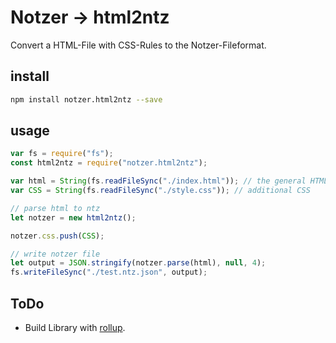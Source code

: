 # Notzer → html2ntz
Convert a HTML-File with CSS-Rules to the Notzer-Fileformat.


## install
```sh
npm install notzer.html2ntz --save
```

## usage
```js
var fs = require("fs");
const html2ntz = require("notzer.html2ntz");

var html = String(fs.readFileSync("./index.html")); // the general HTML
var CSS = String(fs.readFileSync("./style.css")); // additional CSS

// parse html to ntz
let notzer = new html2ntz();

notzer.css.push(CSS);

// write notzer file
let output = JSON.stringify(notzer.parse(html), null, 4);
fs.writeFileSync("./test.ntz.json", output);
```

## ToDo
* Build Library with [rollup](https://github.com/rollup/rollup-starter-lib/tree/babel).
